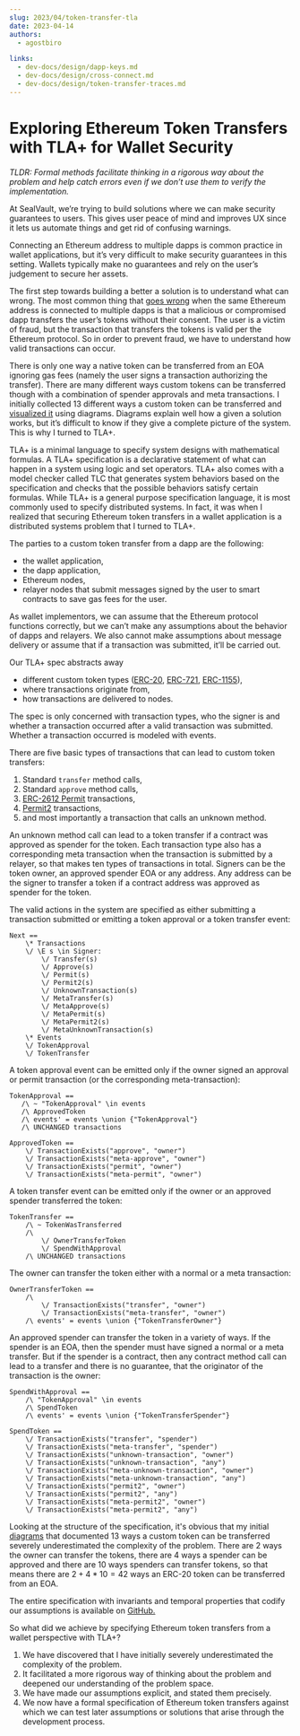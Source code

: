 ```yaml
---
slug: 2023/04/token-transfer-tla
date: 2023-04-14
authors:
  - agostbiro

links:
  - dev-docs/design/dapp-keys.md
  - dev-docs/design/cross-connect.md
  - dev-docs/design/token-transfer-traces.md
---
```


# Exploring Ethereum Token Transfers with TLA+ for Wallet Security


 _TLDR: Formal methods facilitate thinking in a rigorous way about the problem
 and help catch errors even if we don’t use them to verify the implementation._

<!-- more -->

At SealVault, we’re trying to build solutions where we can make security
guarantees to users. This gives user peace of mind and improves UX since it lets
us automate things and get rid of confusing warnings.

Connecting an Ethereum address to multiple dapps is common practice in wallet
applications, but it’s very difficult to make security guarantees in this
setting. Wallets typically make no guarantees and rely on the user’s judgement
to secure her assets.

The first step towards building a better a solution is to understand what can
wrong. The most common thing that [goes
wrong](/dev-docs/design/attack-tree/#approval-spoofing) when the same Ethereum
address is connected to multiple dapps is that a malicious or compromised dapp
transfers the user’s tokens without their consent. The user is a victim of
fraud, but the transaction that transfers the tokens is valid per the Ethereum
protocol. So in order to prevent fraud, we have to understand how valid
transactions can occur.

There is only one way a native token can be transferred from an EOA ignoring gas
fees (namely the user signs a transaction authorizing the transfer). There are
many different ways custom tokens can be transferred though with a combination
of spender approvals and meta transactions. I initially collected 13 different
ways a custom token can be transferred and [visualized
it](/dev-docs/design/token-transfer-traces/#custom-token-transfer) using
diagrams. Diagrams explain well how a given a solution works, but it’s difficult
to know if they give a complete picture of the system. This is why I turned to
TLA+.

TLA+ is a minimal language to specify system designs with mathematical formulas.
A TLA+ specification is a declarative statement of what can happen in a system
using logic and set operators. TLA+ also comes with a model checker called TLC
that generates system behaviors based on the specification and checks that the
possible behaviors satisfy certain formulas. While TLA+ is a general purpose
specification language, it is most commonly used to specify distributed systems.
In fact, it was when I realized that securing Ethereum token transfers in a
wallet application is a distributed systems problem that I turned to TLA+.

The parties to a custom token transfer from a dapp are the following:

- the wallet application,
- the dapp application, 
- Ethereum nodes,
- relayer nodes that submit messages signed by the user to smart contracts to save gas fees for the user. 

As wallet implementors, we can assume that the Ethereum protocol functions
correctly, but we can’t make any assumptions about the behavior of dapps and
relayers. We also cannot make assumptions about message delivery or assume that
if a transaction was submitted, it’ll be carried out.

Our TLA+ spec abstracts away 

- different custom token types
([ERC-20](https://eips.ethereum.org/EIPS/eip-20),
[ERC-721](https://eips.ethereum.org/EIPS/eip-721),
[ERC-1155](https://eips.ethereum.org/EIPS/eip-1155)), 
- where transactions originate from,
- how transactions are delivered to nodes.

The spec is only concerned with transaction types, who the signer is and whether
a transaction occurred after a valid transaction was submitted. Whether a
transaction occurred is modeled with events.

There are five basic types of transactions that can lead to custom token
transfers:

1. Standard `transfer` method calls,
1. Standard `approve` method calls,
1. [ERC-2612
   Permit](http://localhost:8000/dev-docs/design/token-transfer-traces/#permit)
   transactions,
1. [Permit2](http://localhost:8000/dev-docs/design/token-transfer-traces/#permit2)
transactions, 
1. and most importantly a transaction that calls an unknown method.

An unknown method call can lead to a token transfer if a contract was approved
as spender for the token. Each transaction type also has a corresponding meta
transaction when the transaction is submitted by a relayer, so that makes ten
types of transactions in total. Signers can be the token owner, an approved
spender EOA or any address. Any address can be the signer to transfer a token if
a contract address was approved as spender for the token.

The valid actions in the system are specified as either submitting a transaction
submitted or emitting a token approval or a token transfer event:

```tla+
Next ==
    \* Transactions
    \/ \E s \in Signer:
        \/ Transfer(s)
        \/ Approve(s)
        \/ Permit(s)
        \/ Permit2(s)
        \/ UnknownTransaction(s)
        \/ MetaTransfer(s)
        \/ MetaApprove(s)
        \/ MetaPermit(s)
        \/ MetaPermit2(s)
        \/ MetaUnknownTransaction(s)
    \* Events
    \/ TokenApproval
    \/ TokenTransfer
```

A token approval event can be emitted only if the owner signed an approval or
permit transaction (or the corresponding meta-transaction):

```tla+
TokenApproval ==
   /\ ~ "TokenApproval" \in events
   /\ ApprovedToken
   /\ events' = events \union {"TokenApproval"}
   /\ UNCHANGED transactions

ApprovedToken ==
    \/ TransactionExists("approve", "owner")
    \/ TransactionExists("meta-approve", "owner")
    \/ TransactionExists("permit", "owner")
    \/ TransactionExists("meta-permit", "owner")
```

A token transfer event can be emitted only if the owner or an approved spender
transferred the token:

```tla+
TokenTransfer ==
    /\ ~ TokenWasTransferred
    /\
        \/ OwnerTransferToken
        \/ SpendWithApproval
    /\ UNCHANGED transactions
```

The owner can transfer the token either with a normal or a meta transaction:

```tla+
OwnerTransferToken ==
    /\
        \/ TransactionExists("transfer", "owner")
        \/ TransactionExists("meta-transfer", "owner")
    /\ events' = events \union {"TokenTransferOwner"}
```

An approved spender can transfer the token in a variety of ways. If the spender
is an EOA, then the spender must have signed a normal or a meta transfer.
But if the spender is a contract, then any contract method call can lead to a
transfer and there is no guarantee, that the originator of the transaction is
the owner:

```tla+
SpendWithApproval ==
    /\ "TokenApproval" \in events
    /\ SpendToken
    /\ events' = events \union {"TokenTransferSpender"}

SpendToken ==
    \/ TransactionExists("transfer", "spender")
    \/ TransactionExists("meta-transfer", "spender")
    \/ TransactionExists("unknown-transaction", "owner")
    \/ TransactionExists("unknown-transaction", "any")
    \/ TransactionExists("meta-unknown-transaction", "owner")
    \/ TransactionExists("meta-unknown-transaction", "any")
    \/ TransactionExists("permit2", "owner")
    \/ TransactionExists("permit2", "any")
    \/ TransactionExists("meta-permit2", "owner")
    \/ TransactionExists("meta-permit2", "any")
```

Looking at the structure of the specification, it's obvious that my initial
[diagrams](/dev-docs/design/token-transfer-traces) that documented 13 ways a custom token can be transferred severely
underestimated the complexity of the problem. There are 2 ways the owner can
transfer the tokens, there are 4 ways a spender can be approved and there are 10
ways spenders can transfer tokens, so that means there are $2 + 4 * 10 =
42$ ways an ERC-20 token can be transferred from an EOA.

The entire specification with invariants and temporal properties that codify our
assumptions is available on [GitHub.](https://github.com/sealvault/sealvault/blob/main/tools/tla/TokenTransfer.tla)

So what did we achieve by specifying Ethereum token transfers from a wallet
perspective with TLA+?

1. We have discovered that I have initially severely underestimated the
   complexity of the problem.
1. It facilitated a more rigorous way of thinking about the problem and deepened
   our understanding of the problem space.
1. We have made our assumptions explicit, and stated them precisely.
1. We now have a formal specification of Ethereum token transfers against which
   we can test later assumptions or solutions that arise through the development
   process.